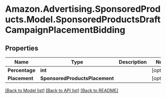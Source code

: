 # Amazon.Advertising.SponsoredProducts.Model.SponsoredProductsDraftCampaignPlacementBidding

## Properties

Name | Type | Description | Notes
------------ | ------------- | ------------- | -------------
**Percentage** | **int** |  | [optional] 
**Placement** | **SponsoredProductsPlacement** |  | [optional] 

[[Back to Model list]](../README.md#documentation-for-models) [[Back to API list]](../README.md#documentation-for-api-endpoints) [[Back to README]](../README.md)


